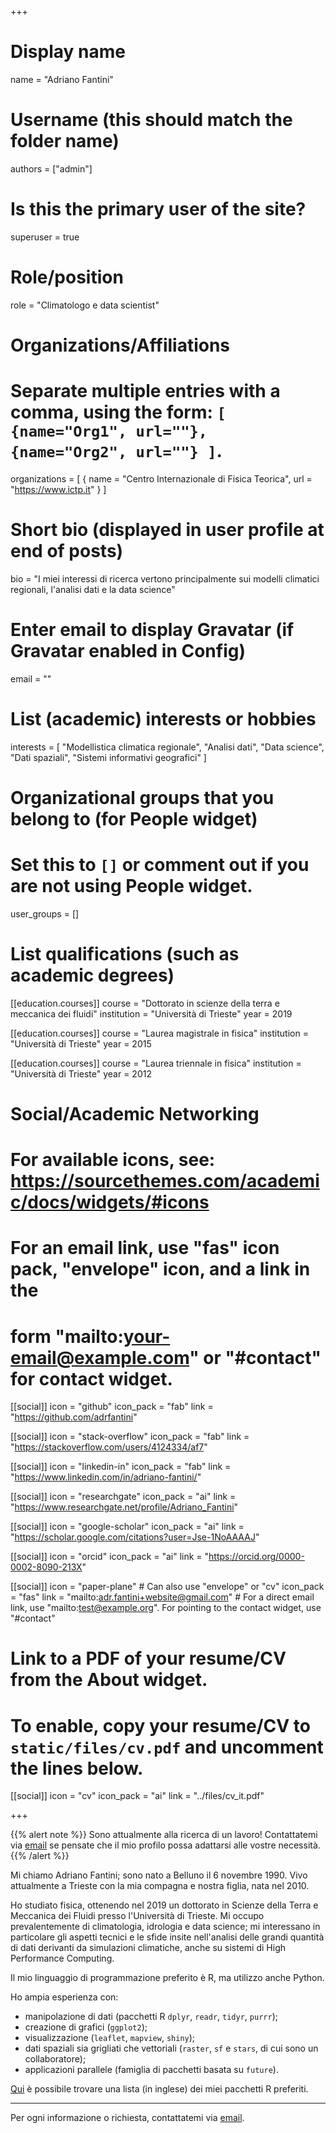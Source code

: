 +++
# Display name
name = "Adriano Fantini"

# Username (this should match the folder name)
authors = ["admin"]

# Is this the primary user of the site?
superuser = true

# Role/position
role = "Climatologo e data scientist"

# Organizations/Affiliations
#   Separate multiple entries with a comma, using the form: `[ {name="Org1", url=""}, {name="Org2", url=""} ]`.
organizations = [ { name = "Centro Internazionale di Fisica Teorica", url = "https://www.ictp.it" } ]

# Short bio (displayed in user profile at end of posts)
bio = "I miei interessi di ricerca vertono principalmente sui modelli climatici regionali, l'analisi dati e la data science"

# Enter email to display Gravatar (if Gravatar enabled in Config)
email = ""

# List (academic) interests or hobbies
interests = [
  "Modellistica climatica regionale",
  "Analisi dati",
  "Data science",
  "Dati spaziali",
  "Sistemi informativi geografici"
]

# Organizational groups that you belong to (for People widget)
#   Set this to `[]` or comment out if you are not using People widget.
user_groups = []

# List qualifications (such as academic degrees)
[[education.courses]]
  course = "Dottorato in scienze della terra e meccanica dei fluidi"
  institution = "Università di Trieste"
  year = 2019

[[education.courses]]
  course = "Laurea magistrale in fisica"
  institution = "Università di Trieste"
  year = 2015

[[education.courses]]
  course = "Laurea triennale in fisica"
  institution = "Università di Trieste"
  year = 2012

# Social/Academic Networking
# For available icons, see: https://sourcethemes.com/academic/docs/widgets/#icons
#   For an email link, use "fas" icon pack, "envelope" icon, and a link in the
#   form "mailto:your-email@example.com" or "#contact" for contact widget.

[[social]]
  icon = "github"
  icon_pack = "fab"
  link = "https://github.com/adrfantini"
  
[[social]]
  icon = "stack-overflow"
  icon_pack = "fab"
  link = "https://stackoverflow.com/users/4124334/af7"
  
[[social]]
  icon = "linkedin-in"
  icon_pack = "fab"
  link = "https://www.linkedin.com/in/adriano-fantini/"
  
[[social]]
  icon = "researchgate"
  icon_pack = "ai"
  link = "https://www.researchgate.net/profile/Adriano_Fantini"

[[social]]
  icon = "google-scholar"
  icon_pack = "ai"
  link = "https://scholar.google.com/citations?user=Jse-1NoAAAAJ"
  
[[social]]
  icon = "orcid"
  icon_pack = "ai"
  link = "https://orcid.org/0000-0002-8090-213X"
  
[[social]]
  icon = "paper-plane" # Can also use "envelope" or "cv"
  icon_pack = "fas"
  link = "mailto:adr.fantini+website@gmail.com"  # For a direct email link, use "mailto:test@example.org". For pointing to the contact widget, use "#contact"

# Link to a PDF of your resume/CV from the About widget.
# To enable, copy your resume/CV to `static/files/cv.pdf` and uncomment the lines below.
[[social]]
  icon = "cv"
  icon_pack = "ai"
  link = "../files/cv_it.pdf"

+++

{{% alert note %}}
Sono attualmente alla ricerca di un lavoro! Contattatemi via [email](mailto:adr.fantini+website@gmail.com) se pensate che il mio profilo possa adattarsi alle vostre necessità.
{{% /alert %}}

Mi chiamo Adriano Fantini; sono nato a Belluno il 6 novembre 1990. Vivo attualmente a Trieste con la mia compagna e nostra figlia, nata nel 2010.

Ho studiato fisica, ottenendo nel 2019 un dottorato in Scienze della Terra e Meccanica dei Fluidi presso l'Università di Trieste. Mi occupo prevalentemente di climatologia, idrologia e data science; mi interessano in particolare gli aspetti tecnici e le sfide insite nell'analisi delle grandi quantità di dati derivanti da simulazioni climatiche, anche su sistemi di High Performance Computing.

Il mio linguaggio di programmazione preferito è R, ma utilizzo anche Python. 
<!--Ho ampia esperienza con la manipolazione di dati (pacchetti R `dplyr`, `readr`, `tidyr`, `purrr`), la creazione di grafici (`ggplot2`) e la visualizzazione (`leaflet`, `mapview`, `shiny`). Utilizzo dati spaziali sia grigliati che vettoriali (`raster`, `sf` e `stars`, di cui sono un collaboratore), e ho costriuto svariate applicazioni parallele (principalmente tramite la famiglia di pacchetti basata su `future`).  -->
Ho ampia esperienza con:

- manipolazione di dati (pacchetti R `dplyr`, `readr`, `tidyr`, `purrr`);
- creazione di grafici (`ggplot2`);
- visualizzazione (`leaflet`, `mapview`, `shiny`);
- dati spaziali sia grigliati che vettoriali (`raster`, `sf` e `stars`, di cui sono un collaboratore);
- applicazioni parallele (famiglia di pacchetti basata su `future`).

[Qui](https://adrfantini.github.io/r-packages/) è possibile trovare una lista (in inglese) dei miei pacchetti R preferiti.

---

Per ogni informazione o richiesta, contattatemi via [email](mailto:adr.fantini+website@gmail.com).

